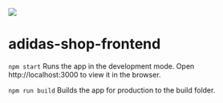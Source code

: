 ![](https://travis-ci.org/nevstafev/adidas-shop-frontend.svg?branch=master)
# adidas-shop-frontend
`npm start`
Runs the app in the development mode.
Open http://localhost:3000 to view it in the browser.

`npm run build`
Builds the app for production to the build folder.
